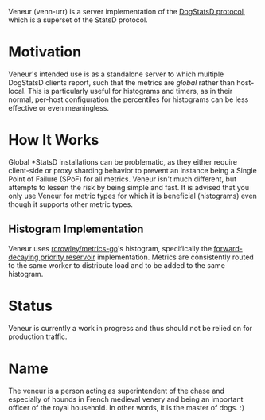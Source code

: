 Veneur (venn-urr) is a server implementation of the [DogStatsD protocol](http://docs.datadoghq.com/guides/dogstatsd/#datagram-format), which is a superset of the StatsD protocol.

# Motivation

Veneur's intended use is as a standalone server to which multiple DogStatsD clients report, such that the metrics are *global*
rather than host-local. This is particularly useful for histograms and timers, as in their normal, per-host configuration the
percentiles for histograms can be less effective or even meaningless.

# How It Works

Global \*StatsD installations can be problematic, as they either require client-side or proxy sharding behavior to prevent an
instance being a Single Point of Failure (SPoF) for all metrics. Veneur isn't much different, but attempts to lessen the risk
by being simple and fast. It is advised that you only use Veneur for metric types for which it is beneficial (histograms) even
though it supports other metric types.

## Histogram Implementation

Veneur uses [rcrowley/metrics-go](https://github.com/rcrowley/go-metrics/)'s histogram, specifically the [forward-decaying
priority reservoir](http://www.research.att.com/people/Cormode_Graham/library/publications/CormodeShkapenyukSrivastavaXu09.pdf)
 implementation. Metrics are consistently routed to the same worker to distribute load and to be added to the same histogram.

# Status

Veneur is currently a work in progress and thus should not be relied on for production traffic.

# Name

The veneur is a person acting as superintendent of the chase and especially of hounds in French medieval venery and being an
important officer of the royal household. In other words, it is the master of dogs. :)
